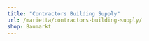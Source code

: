 ```yaml
---
title: "Contractors Building Supply"
url: /marietta/contractors-building-supply/
shop: Baumarkt
---
```

